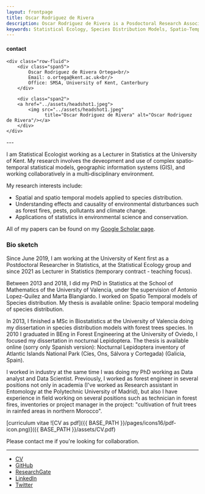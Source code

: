 ```yaml
---
layout: frontpage
title: Oscar Rodriguez de Rivera
description: Oscar Rodriguez de Rivera is a Posdoctoral Research Associate at SE@K at the University of Kent.
keywords: Statistical Ecology, Species Distribution Models, Spatio-Temporal Models, Spatial statistics, Applied Statistics
---
```


<div class="container">
<h4><a name="contact"></a>contact</h4>

    <div class="row-fluid">
        <div class="span5">
            Oscar Rodriguez de Rivera Ortega<br/>
            Email: o.ortega@kent.ac.uk<br/>
            Office: SMSA, University of Kent, Canterbury
        </div>

        <div class="span2">
        <a href="../assets/headshot1.jpeg">
            <img src="../assets/headshot1.jpeg"
                  title="Oscar Rodriguez de Rivera" alt="Oscar Rodriguez de Rivera"/></a>
        </div>
    </div>
</div>
---

I am Statistical Ecologist working as a Lecturer in Statistics at the University of Kent. My research involves the deveopment and use of complex spatio‐temporal statistical models, geographic information systems (GIS), and working collaboratively in a multi‐disciplinary environment.

My research interests include:

- Spatial and spatio temporal models applied to species distribution.
- Understanding effects and causality of environmental disturbances such as forest fires, pests, pollutants and climate change.
- Applications of statistics in environmental science and conservation.

All of my papers can be found on my [Google Scholar page](https://scholar.google.com/citations?user=kttZf6oAAAAJ&hl=en).


### Bio sketch

Since June 2019, I am working at the University of Kent first as a Postdoctoral Researcher in Statistics, at the Statistical Ecology group and since 2021 as Lecturer in Statistics (temporary contract - teaching focus).

Between 2013 and 2018, I did my PhD in Statistics at the School of Mathematics of the University of Valencia, under the supervision of Antonio Lopez-Quilez and Marta Blangiardo. I worked on Spatio Temporal models of Species distribution. My thesis is available online: Spacio temporal modeling of species distribution.

In 2013, I finished a MSc in Biostatistics at the University of Valencia doing my dissertation in species distribution models with forest trees species. In 2010 I graduated in BEng in Forest Engineering at the University of Oviedo, I focused my dissertation in nocturnal Lepidoptera. The thesis is available online (sorry only Spanish version): Nocturnal Lepidoptera inventory of Atlantic Islands National Park (Cíes, Ons, Sálvora y Cortegada) (Galicia, Spain). 

I worked in industry at the same time I was doing my PhD working as Data analyst and Data Scientist. Previously, I worked as forest engineer in several positions not only in academia (I've worked as Research assistant in Entomology at the Polytechnic University of Madrid), but also I have experience in field working on several positions such as technician in forest fires, inventories or project manager in the project: "cultivation of fruit trees in rainfed areas in northern Morocco".

[curriculum vitae ![CV as pdf]({{ BASE_PATH }}/pages/icons16/pdf-icon.png)]({{ BASE_PATH }}/assets/CV.pdf)<br/>


Please contact me if you're looking for collaboration.

---




<div class="navbar">
  <div class="navbar-inner">
      <ul class="nav">
          <li><a href="{{ BASE_PATH }}/assets/CV.pdf">CV</a></li>
          <li><a href="https://github.com/orrortega">GitHub</a></li>
          <li><a href="https://www.researchgate.net/profile/Oscar_Rodriguez_De_Rivera2">ResearchGate</a></li>
          <li><a href="https://www.linkedin.com/in/oscarrodriguezderivera/">LinkedIn</a></li>
          <li><a href="https://twitter.com/orrortega">Twitter</a></li>
      </ul>
  </div>
</div>
